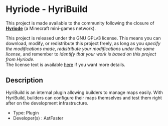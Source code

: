 # Hyriode - HyriBuild

This project is made available to the community following the closure of [**Hyriode**](https://hyriode.fr) (a Minecraft mini-games network).<br>

This project is released under the GNU GPLv3 license. This means you can download, modify, or redistribute this project freely, as long as you *specify the modifications made*, *redistribute your modifications under the same license*, and remember to *identify that your work is based on this project from Hyriode*.<br>
The license text is available [here](LICENCE.md) if you want more details.

## Description

HyriBuild is an internal plugin allowing builders to manage maps easily. With HyriBuild, builders can configure their maps themselves and test them right after on the development infrastructure.

- Type: Plugin
- Developer(s) : AstFaster